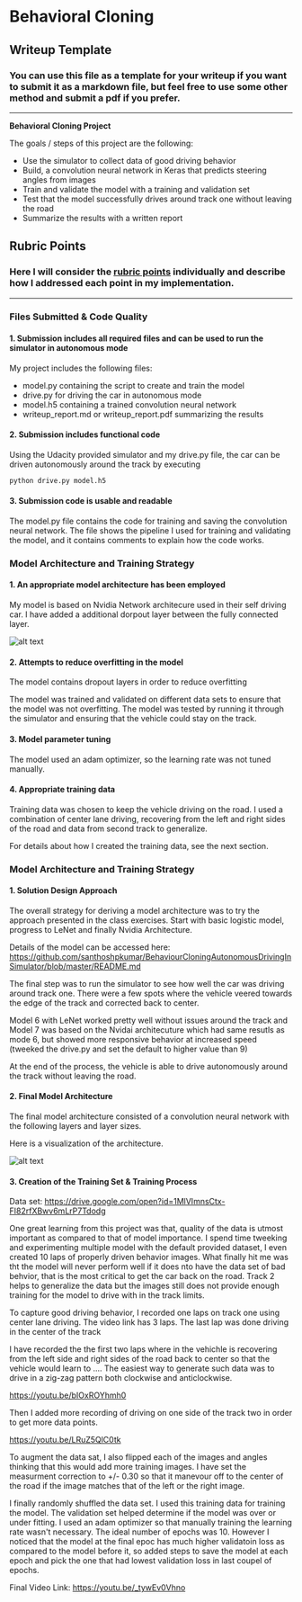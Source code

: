 # **Behavioral Cloning** 

## Writeup Template

### You can use this file as a template for your writeup if you want to submit it as a markdown file, but feel free to use some other method and submit a pdf if you prefer.

---

**Behavioral Cloning Project**

The goals / steps of this project are the following:
* Use the simulator to collect data of good driving behavior
* Build, a convolution neural network in Keras that predicts steering angles from images
* Train and validate the model with a training and validation set
* Test that the model successfully drives around track one without leaving the road
* Summarize the results with a written report


[//]: # (Image References)

[image1]: ./examples/architecture.png "Nvidia Architecture"
[image2]: ./examples/placeholder.png "Grayscaling"


## Rubric Points
### Here I will consider the [rubric points](https://review.udacity.com/#!/rubrics/432/view) individually and describe how I addressed each point in my implementation.  

---
### Files Submitted & Code Quality

#### 1. Submission includes all required files and can be used to run the simulator in autonomous mode

My project includes the following files:
* model.py containing the script to create and train the model
* drive.py for driving the car in autonomous mode
* model.h5 containing a trained convolution neural network 
* writeup_report.md or writeup_report.pdf summarizing the results

#### 2. Submission includes functional code
Using the Udacity provided simulator and my drive.py file, the car can be driven autonomously around the track by executing 
```sh
python drive.py model.h5
```

#### 3. Submission code is usable and readable

The model.py file contains the code for training and saving the convolution neural network. The file shows the pipeline I used for training and validating the model, and it contains comments to explain how the code works.

### Model Architecture and Training Strategy

#### 1. An appropriate model architecture has been employed

My model is based on Nvidia Network architecure used in their self driving car. I have added a additional dorpout layer between the fully connected layer.

![alt text][image1]

#### 2. Attempts to reduce overfitting in the model

The model contains dropout layers in order to reduce overfitting  

The model was trained and validated on different data sets to ensure that the model was not overfitting. The model was tested by running it through the simulator and ensuring that the vehicle could stay on the track.

#### 3. Model parameter tuning

The model used an adam optimizer, so the learning rate was not tuned manually.

#### 4. Appropriate training data

Training data was chosen to keep the vehicle driving on the road. I used a combination of center lane driving, recovering from the left and right sides of the road and data from second track to generalize. 

For details about how I created the training data, see the next section. 

### Model Architecture and Training Strategy

#### 1. Solution Design Approach

The overall strategy for deriving a model architecture was to try the approach presented in the class exercises. Start with basic logistic model, progress to LeNet and finally Nvidia Architecture.

Details of the model can be accessed here: https://github.com/santhoshpkumar/BehaviourCloningAutonomousDrivingInSimulator/blob/master/README.md

The final step was to run the simulator to see how well the car was driving around track one. There were a few spots where the vehicle veered towards the edge of the track and corrected back to center.

Model 6 with LeNet worked pretty well without issues around the track and Model 7 was based on the Nvidai architecuture which had same resutls as mode 6, but showed more responsive behavior at increased speed (tweeked the drive.py and set the default to higher value than 9)

At the end of the process, the vehicle is able to drive autonomously around the track without leaving the road.

#### 2. Final Model Architecture

The final model architecture consisted of a convolution neural network with the following layers and layer sizes.

Here is a visualization of the architecture.

![alt text][image1]

#### 3. Creation of the Training Set & Training Process

Data set: https://drive.google.com/open?id=1MlVImnsCtx-FI82rfXBwv6mLrP7Tdodg

One great learning from this project was that, quality of the data is utmost important as compared to that of model importance. I spend time tweeking and experimenting multiple model with the default provided dataset, I even created 10 laps of properly driven behavior images. What finally hit me was tht the model will never perform well if it does nto have the data set of bad behvior, that is the most critical to get the car back on the road. Track 2 helps to generalize the data but the images still does not provide enough training for the model to drive with in the track limits.

To capture good driving behavior, I recorded one laps on track one using center lane driving. The video link has 3 laps. The last lap was done driving in the center of the track

I have recorded the the first two laps where in the vehichle is recovering from the left side and right sides of the road back to center so that the vehicle would learn to .... The easiest way to generate such data was to drive in a zig-zag pattern both clockwise and anticlockwise.


https://youtu.be/bIOxROYhmh0

Then I added more recording of driving on one side of the track two in order to get more data points.

https://youtu.be/LRuZ5QlC0tk

To augment the data sat, I also flipped each of the images and angles thinking that this would add more training images. I have set the measurment correction to +/- 0.30 so that it manevour off to the center of the road if the image matches that of the left or the right image.

I finally randomly shuffled the data set. I used this training data for training the model. The validation set helped determine if the model was over or under fitting. I used an adam optimizer so that manually training the learning rate wasn't necessary.  The ideal number of epochs was 10. However I noticed that the model at the final epoc has much higher validatoin loss as compared to the model before it, so added steps to save the model at each epoch and pick the one that had lowest validation loss in last coupel of epochs. 

Final Video Link: https://youtu.be/_tywEv0Vhno

